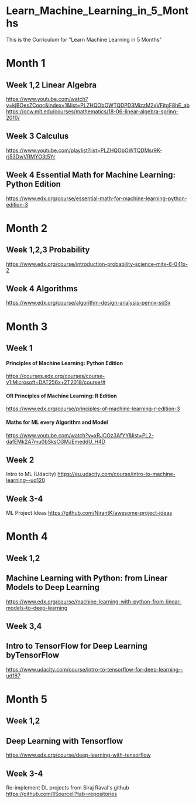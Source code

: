# Learn_Machine_Learning_in_5_Months

This is the Curriculum for "Learn Machine Learning in 5 Months" 

# Month 1

## Week 1,2 Linear Algebra
https://www.youtube.com/watch?v=kjBOesZCoqc&index=1&list=PLZHQObOWTQDPD3MizzM2xVFitgF8hE_ab
https://ocw.mit.edu/courses/mathematics/18-06-linear-algebra-spring-2010/
## Week 3 Calculus
https://www.youtube.com/playlist?list=PLZHQObOWTQDMsr9K-rj53DwVRMYO3t5Yr
## Week 4 Essential Math for Machine Learning: Python Edition
https://www.edx.org/course/essential-math-for-machine-learning-python-edition-3

# Month 2

## Week 1,2,3 Probability
https://www.edx.org/course/introduction-probability-science-mitx-6-041x-2
## Week 4 Algorithms
https://www.edx.org/course/algorithm-design-analysis-pennx-sd3x

# Month 3

## Week 1 
#### Principles of Machine Learning: Python Edition 
https://courses.edx.org/courses/course-v1:Microsoft+DAT256x+2T2018/course/#

#### OR Principles of Machine Learning: R Edition
https://www.edx.org/course/principles-of-machine-learning-r-edition-3

#### Maths for ML every Algorithm and Model
https://www.youtube.com/watch?v=xRJCOz3AfYY&list=PL2-dafEMk2A7mu0bSksCGMJEmeddU_H4D

## Week 2 
Intro to ML (Udacity)
https://eu.udacity.com/course/intro-to-machine-learning--ud120

## Week 3-4
ML Project Ideas
https://github.com/NirantK/awesome-project-ideas

# Month 4

## Week 1,2 
## Machine Learning with Python: from Linear Models to Deep Learning
https://www.edx.org/course/machine-learning-with-python-from-linear-models-to-deep-learning

## Week 3,4
## Intro to TensorFlow for Deep Learning byTensorFlow
https://www.udacity.com/course/intro-to-tensorflow-for-deep-learning--ud187

# Month 5 

## Week 1,2
## Deep Learning with Tensorflow
https://www.edx.org/course/deep-learning-with-tensorflow

## Week 3-4 
Re-implement DL projects from Siraj Raval's github
https://github.com/llSourcell?tab=repositories
